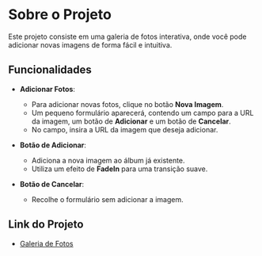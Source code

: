 # Sobre o Projeto

Este projeto consiste em uma galeria de fotos interativa, onde você pode adicionar novas imagens de forma fácil e intuitiva.

## Funcionalidades

- **Adicionar Fotos**:
  - Para adicionar novas fotos, clique no botão **Nova Imagem**.
  - Um pequeno formulário aparecerá, contendo um campo para a URL da imagem, um botão de **Adicionar** e um botão de **Cancelar**.
  - No campo, insira a URL da imagem que deseja adicionar.

- **Botão de Adicionar**:
  - Adiciona a nova imagem ao álbum já existente.
  - Utiliza um efeito de **FadeIn** para uma transição suave.

- **Botão de Cancelar**:
  - Recolhe o formulário sem adicionar a imagem.

## Link do Projeto

- [Galeria de Fotos](https://fabio-galeria-fotos.vercel.app/)
